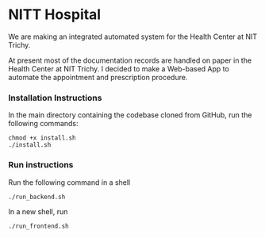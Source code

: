 # NITT Hospital
We are making an integrated automated system for the Health Center at NIT Trichy.




At present most of the documentation records are handled on paper in the Health Center at NIT Trichy. I decided to make a Web-based App to automate the appointment and prescription procedure.

### Installation Instructions

In the main directory containing the codebase cloned from GitHub, run the following commands:

	chmod +x install.sh
	./install.sh

### Run instructions

Run the following command in a shell

	./run_backend.sh
	
In a new shell, run

	./run_frontend.sh

